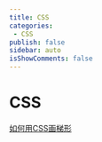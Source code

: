 ```yaml
---
title: CSS
categories:
 - CSS
publish: false
sidebar: auto 
isShowComments: false
---
```

# CSS
[如何用CSS画梯形](/article/CSS/trapezoid)  